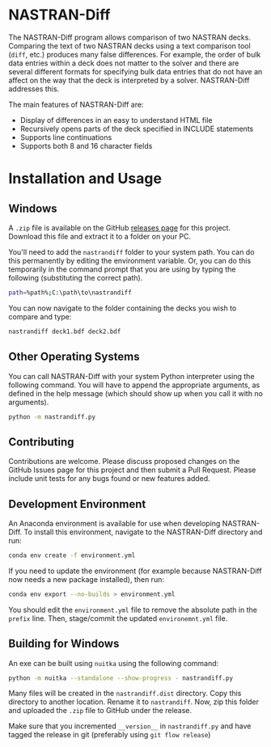 # NASTRAN-Diff
The NASTRAN-Diff program allows comparison of two NASTRAN decks.
Comparing the text of two NASTRAN decks using a text comparison tool
(`diff`, etc.) produces many false differences. For example, the order
of bulk data entries within a deck does not matter to the solver and
there are several different formats for specifying bulk data entries
that do not have an affect on the way that the deck is interpreted by
a solver. NASTRAN-Diff addresses this.

The main features of NASTRAN-Diff are:

- Display of differences in an easy to understand HTML file
- Recursively opens parts of the deck specified in INCLUDE statements
- Supports line continuations
- Supports both 8 and 16 character fields

# Installation and Usage
## Windows
A `.zip` file is available on the GitHub
[releases page](https://github.com/ComtekAdvancedStructures/NASTRAN-Diff/releases/latest)
for this project. Download this file and extract it to a folder on your PC.

You'll need to add the `nastrandiff` folder to your system path. You can
do this permanently by editing the environment variable. Or, you can 
do this temporarily in the command prompt that you are using by typing the
following (substituting the correct path).

```bash
path=%path%;C:\path\to\nastrandiff
```

You can now navigate to the folder containing the decks you wish to compare
and type:

```bash
nastrandiff deck1.bdf deck2.bdf
```

## Other Operating Systems
You can call NASTRAN-Diff with your system Python interpreter using the
following command. You will have to append the appropriate arguments, as
defined in the help message (which should show up when you call it with
no arguments).

```bash
python -m nastrandiff.py
```

## Contributing
Contributions are welcome. Please discuss proposed changes on the GitHub
Issues page for this project and then submit a Pull Request. Please
include unit tests for any bugs found or new features added.

## Development Environment
An Anaconda environment is available for use when developing NASTRAN-Diff.
To install this environment, navigate to the NASTRAN-Diff directory and run:

```bash
conda env create -f environment.yml
```

If you need to update the environment (for example because NASTRAN-Diff now
needs a new package installed), then run:

```bash
conda env export --no-builds > environment.yml
```

You should edit the `environment.yml` file to remove the absolute path in the
`prefix` line. Then, stage/commit the updated `environemnt.yml` file. 

## Building for Windows
An exe can be built using `nuitka` using the following command:

```bash
python -m nuitka --standalone --show-progress - nastrandiff.py
```

Many files will be created in the `nastrandiff.dist` directory. Copy this
directory to another location. Rename it to `nastrandiff`. Now, zip this folder
and uploaded the `.zip` file to GitHub under the release.

Make sure that you incremented `__version__` in `nastrandiff.py` and have
tagged the release in git (preferably using `git flow release`) 

